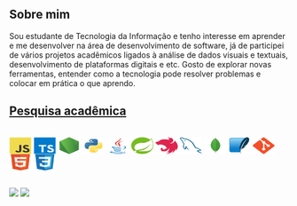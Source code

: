 ## Sobre mim
Sou estudante de Tecnologia da Informação e tenho interesse em aprender e me desenvolver na área de desenvolvimento de software, já de participei de vários projetos acadêmicos ligados à análise de dados visuais e textuais, desenvolvimento de plataformas digitais e etc. Gosto de explorar novas ferramentas, entender como a tecnologia pode resolver problemas e colocar em prática o que aprendo.

## <a href="https://dl.acm.org/doi/10.1145/3680127.3680218" target="_blank">Pesquisa acadêmica</a>


<!-- <div align="center">
  <a href="https://github.com/JoseEliodoro">
  <img height="180em" src="https://github-readme-stats.vercel.app/api?username=joseeliodoro&show_icons=true&theme=codeSTACKr&include_all_commits=true&count_private=true"/>
  <img height="180em" src="https://github-readme-stats.vercel.app/api/top-langs/?username=joseeliodoro&layout=compact&langs_count=7&theme=codeSTACKr"/>
</div> -->

<div style="display: inline_block"><br>
  <img align="center" height="30" width="40" src="https://raw.githubusercontent.com/devicons/devicon/master/icons/javascript/javascript-original.svg" title="javascript" title="javascritp">
  <img align="center" height="30" width="40" src="https://raw.githubusercontent.com/devicons/devicon/master/icons/typescript/typescript-original.svg" title="typescript">
  <img align="center" height="30" width="40" src="https://raw.githubusercontent.com/devicons/devicon/master/icons/nodejs/nodejs-original.svg" title="nodejs">
  <img align="center" height="30" width="40" src="https://raw.githubusercontent.com/devicons/devicon/master/icons/python/python-original.svg" title="python">
  <img align="center" height="30" width="40" src="https://raw.githubusercontent.com/devicons/devicon/master/icons/java/java-original.svg" title="java">
  <img align="center" height="30" width="40" src="https://raw.githubusercontent.com/devicons/devicon/master/icons/spring/spring-original.svg" title="spring">
  <img align="center" height="30" width="40" src="https://raw.githubusercontent.com/devicons/devicon/master/icons/nestjs/nestjs-original.svg" title="nestjs">
  <img align="center" height="30" width="40" src="https://github.com/devicons/devicon/blob/master/icons/mysql/mysql-original.svg" title="mysql">
  <img align="center" height="30" width="40" src="https://github.com/devicons/devicon/blob/master/icons/mongodb/mongodb-original.svg" title="mongodb">
  <img align="center" height="30" width="40" src="https://github.com/devicons/devicon/blob/master/icons/sqlite/sqlite-original.svg" title="sqlite">
  <img align="center" height="30" width="40" src="https://github.com/devicons/devicon/blob/master/icons/git/git-original.svg" title="git">
  <img align="center" height="30" width="40" src="https://raw.githubusercontent.com/devicons/devicon/master/icons/html5/html5-original.svg" title="html5">
  <img align="center" height="30" width="40" src="https://raw.githubusercontent.com/devicons/devicon/master/icons/css3/css3-original.svg" title="css3">
</div>
<br>

<div> 
  
  <a href = "mailto:jose85751696@gmail.com"><img src="https://img.shields.io/badge/Gmail-D14836?style=for-the-badge&logo=gmail&logoColor=white" target="_blank"></a>
  <a href = "https://www.linkedin.com/in/joseeliodoro/"><img src="https://img.shields.io/badge/-LinkedIn-0077B5?style=for-the-badge&logo=linkedin&logoColor=white" target="_blank"></a>

</div>



